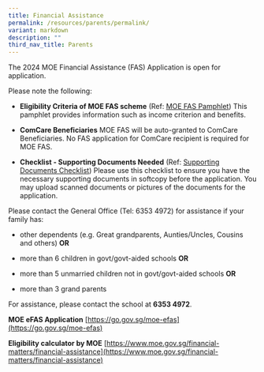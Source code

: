 ```yaml
---
title: Financial Assistance
permalink: /resources/parents/permalink/
variant: markdown
description: ""
third_nav_title: Parents
---
```

The 2024 MOE Financial Assistance (FAS) Application is open for application. 

Please note the following:

* **Eligibility Criteria of MOE FAS scheme** (Ref: [MOE FAS Pamphlet](/files/Parents/MOE_FAS_pamphet.pdf)) This pamphlet provides information such as income criterion and benefits.

* **ComCare Beneficiaries** MOE FAS will be auto-granted to ComCare Beneficiaries. No FAS application for ComCare recipient is required for MOE FAS.

* **Checklist - Supporting Documents Needed** (Ref: [Supporting Documents Checklist](/files/Parents/Check_list___Supporting_Documents_Needed.pdf)) Please use this checklist to ensure you have the necessary supporting documents in softcopy before the application. You may upload scanned documents or pictures of the documents for the application.

Please contact the General Office (Tel: 6353 4972) for assistance if your family has:

* other dependents (e.g. Great grandparents, Aunties/Uncles, Cousins and others)  **OR**

* more than 6 children in govt/govt-aided schools  **OR**

* more than 5 unmarried children not in govt/govt-aided schools **OR**

* more than 3 grand parents

For assistance, please contact the school at **6353 4972**.

**MOE eFAS Application**
[https://go.gov.sg/moe-efas](https://go.gov.sg/moe-efas)

**Eligibility calculator by MOE**
[https://www.moe.gov.sg/financial-matters/financial-assistance](https://www.moe.gov.sg/financial-matters/financial-assistance)